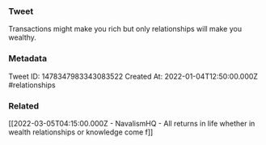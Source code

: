 ### Tweet
Transactions might make you rich but only relationships will make you wealthy.

### Metadata
Tweet ID: 1478347983343083522
Created At: 2022-01-04T12:50:00.000Z
#relationships 

### Related
[[2022-03-05T04:15:00.000Z - NavalismHQ - All returns in life whether in wealth relationships or knowledge come f]]

